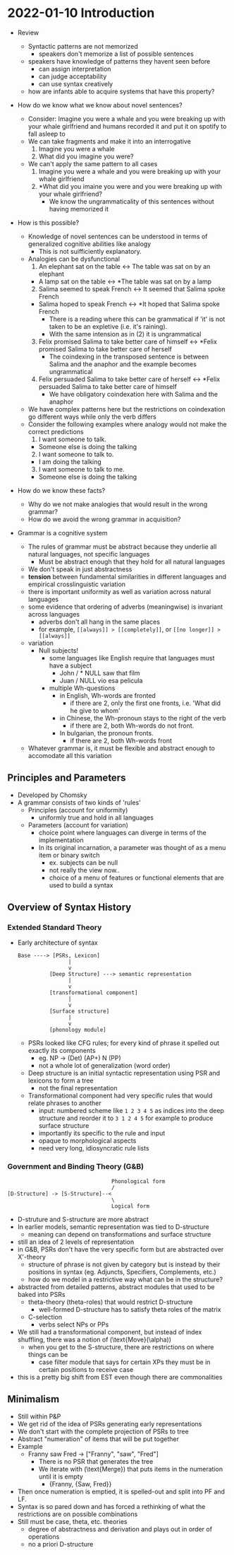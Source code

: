 # 2022-01-10 Introduction

* Review
  * Syntactic patterns are not memorized
    * speakers don't memorize a list of possible sentences
  * speakers have knowledge of patterns they havent seen before
    * can assign interpretation
    * can judge acceptability
    * can use syntax creatively
  * how are infants able to acquire systems that have this property?
* How do we know what we know about novel sentences?
  * Consider: Imagine you were a whale and you were breaking up with your whale girlfriend and humans recorded it and put it on spotify to fall asleep to
  * We can take fragments and make it into an interrogative
    1. Imagine you were a whale
    2. What did you imagine you were?
  * We can't apply the same pattern to all cases
    1. Imagine you were a whale and you were breaking up with your whale girlfriend
    2. \*What did you imaine you were and you were breaking up with your whale girlfriend?
       * We know the ungrammaticality of this sentences without having memorized it
* How is this possible?
  * Knowledge of novel sentences can be understood in terms of generalized cognitive abilities like analogy
    * This is not suifficiently explanatory.
  * Analogies can be dysfunctional
    1. An elephant sat on the table <-> The table was sat on by an elephant
      * A lamp sat on the table <-> \*The table was sat on by a lamp
    2. Salima seemed to speak French <-> It seemed that Salima spoke French
      * Salima hoped to speak French <-> \*It hoped that Salima spoke French
        * There is a reading where this can be grammatical if 'it' is not taken to be an expletive (i.e. it's raining). 
        * With the same intension as in (2) it is ungrammatical
    3. Felix promised Salima to take better care of himself <-> \*Felix promised Salima to take better care of herself
        * The coindexing in the transposed sentence is between Salima and the anaphor and the example becomes ungrammatical
    4. Felix persuaded Salima to take better care of herself <-> \*Felix persuaded Salima to take better care of himself
       * We have obligatory coindexation here with Salima and the anaphor 
  * We have complex patterns here but the restrictions on coindexation go different ways while only the verb differs
  * Consider the following examples where analogy would not make the correct predictions
    1. I want someone to talk.
      * Someone else is doing the talking 
    2. I want someone to talk to.
      * I am doing the talking 
    3. I want someone to talk to me. 
      * Someone else is doing the talking

* How do we know these facts?
  * Why do we not make analogies that would result in the wrong grammar?
  * How do we avoid the wrong grammar in acquisition?
* Grammar is a cognitive system
  * The rules of grammar must be abstract because they underlie all natural languages, not specific languages
    * Must be abstract enough that they hold for all natural languages
  * We don't speak in just abstractness
  * **tension** between fundamental similarities in different languages and empirical crosslinguistic variation 
  * there is important uniformity as well as variation across natural languages
  * some evidence that ordering of adverbs (meaningwise) is invariant across languages
    * adverbs don't all hang in the same places
    * for example, `[[always]] > [[completely]]`, or `[[no longer]] > [[always]]`
  * variation
    * Null subjects!
      * some languages like English require that languages must have a subject
        * John / \* NULL saw that film
        * Juan / NULL vio esa pelicula
      * multiple Wh-questions
        * in English, Wh-words are fronted
          * if there are 2, only the first one fronts, i.e. 'What did he give to whom'
        * in Chinese, the Wh-pronoun stays to the right of the verb
          * if there are 2, both Wh-words do not front.
        * In bulgarian, the pronoun fronts.
          * if there are 2, both Wh-words front
  * Whatever grammar is, it must be flexible and abstract enough to accomodate all this variation

## Principles and Parameters
* Developed by Chomsky 
* A grammar consists of two kinds of 'rules'
  * Principles (account for uniformity)
    * uniformly true and hold in all languages
  * Parameters (account for variation)
    * choice point where languages can diverge in terms of the implementation
    * In its original incarnation, a parameter was thought of as a menu item or binary switch
      * ex. subjects can be null
      * not really the view now..
      * choice of a menu of features or functional elements that are used to build a syntax

## Overview of Syntax History
### Extended Standard Theory
* Early architecture of syntax
  ```
  Base ----> [PSRs, Lexicon]
                  |
                  v
            [Deep Structure] ---> semantic representation
                  |
                  v
            [transformational component]
                  |
                  v
            [Surface structure]
                  |
                  v
            [phonology module]
  ```
  * PSRs looked like CFG rules; for every kind of phrase it spelled out exactly its components
    * eg. NP -> (Det) (AP+) N (PP)
    * not a whole lot of generalization (word order)
  * Deep structure is an initial syntactic representation using PSR and lexicons to form a tree
    * not the final representation
  * Transformational component had very specific rules that would relate phrases to another
    * input: numbered scheme like `1 2 3 4 5` as indices into the deep structure and reorder it to `3 1 2 4 5` for example to produce surface structure
    * importantly its specific to the rule and input
    * opaque to morphological aspects
    * need very long, idiosyncratic rule lists

### Government and Binding Theory (G&B)
```
                                 Phonological form
                                 /
[D-Structure] -> [S-Structure]--<
                                 \
                                 Logical form
```
* D-struture and S-structure are more abstract
* In earlier models, semantic representation was tied to D-structure
  * meaning can depend on transformations and surface structure
* still an idea of 2 levels of representation
* in G&B, PSRs don't have the very specific form but are abstracted over X'-theory
  * structure of phrase is not given by category but is instead by their positions in syntax (eg. Adjuncts, Specifiers, Complements, etc.)
  * how do we model in a restrictive way what can be in the structure?
* abstracted from detailed patterns, abstract modules that used to be baked into PSRs
  * theta-theory (theta-roles) that would restrict D-structure
    * well-formed D-structure has to satisfy theta roles of the matrix
  * C-selection
    * verbs select NPs or PPs
* We still had a transformational component, but instead of index shuffling, there was a notion of \(\text{Move}(\alpha)\)
  * when you get to the S-structure, there are restrictions on where things can be
    * case filter module that says for certain XPs they must be in certain positions to receive case
* this is a pretty big shift from EST even though there are commonalities

## Minimalism
* Still within P&P
* We get rid of the idea of PSRs generating early representations
* We don't start with the complete projection of PSRs to tree
* Abstract "numeration" of items that will be put together
* Example
  * Franny saw Fred -> ["Franny", "saw", "Fred"]
    * There is no PSR that generates the tree
    * We iterate with \(\text{Merge}\) that puts items in the numeration until it is empty
      * {Franny, {Saw, Fred}}
* Then once numeration is emptied, it is spelled-out and split into PF and LF.
* Syntax is so pared down and has forced a rethinking of what the restrictions are on possible combinations
* Still must be case, theta, etc. theories
  * degree of abstractness and derivation and plays out in order of operations
  * no a priori D-structure 
